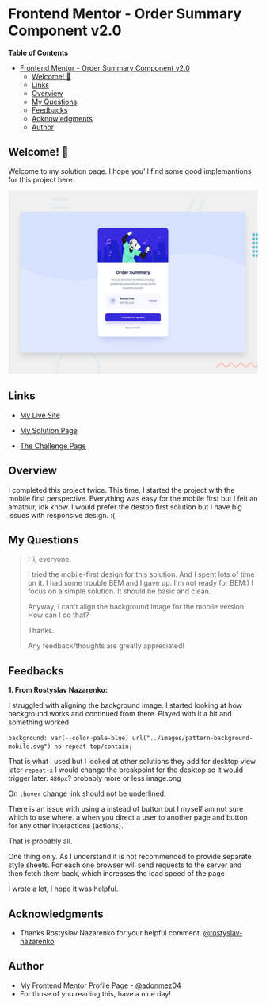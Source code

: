 # Frontend Mentor - Order Summary Component v2.0

**Table of Contents**

- [Frontend Mentor - Order Summary Component v2.0](#frontend-mentor---order-summary-component-v20)
  - [Welcome! 👋](#welcome-)
  - [Links](#links)
  - [Overview](#overview)
  - [My Questions](#my-questions)
  - [Feedbacks](#feedbacks)
  - [Acknowledgments](#acknowledgments)
  - [Author](#author)

## Welcome! 👋

Welcome to my solution page. I hope you'll find some good implemantions for this project here.

![Order Summary Component](./design/desktop-preview.jpg)

## Links

- [My Live Site](https://adonmez04.github.io/Order-summary-component-v2.0/)

- [My Solution Page](https://www.frontendmentor.io/solutions/fem2ordersummarycomponentmobilefirst-yN7sJVBxnz)

- [The Challenge Page](https://www.frontendmentor.io/challenges/order-summary-component-QlPmajDUj)

## Overview

I completed this project twice. This time, I started the project with the mobile first perspective. Everything was easy for the mobile first but I felt an amatour, idk know. I would prefer the destop first solution but I have big issues with responsive design. :(

## My Questions

> Hi, everyone.
>
> I tried the mobile-first design for this solution. And I spent lots of time on it. I had some trouble BEM and I gave up. I'm not ready for BEM:) I focus on a simple solution. It should be basic and clean.
>
> Anyway, I can't align the background image for the mobile version. How can I do that?
>
> Thanks.
>
> Any feedback/thoughts are greatly appreciated!

## Feedbacks

**1. From Rostyslav Nazarenko:**

I struggled with aligning the background image. I started looking at how background works and continued from there. Played with it a bit and something worked

`background: var(--color-pale-blue) url("../images/pattern-background-mobile.svg") no-repeat top/contain;`

That is what I used but I looked at other solutions they add for desktop view later `repeat-x`
I would change the breakpoint for the desktop so it would trigger later. `480px`? probably more or less
image.png

On `:hover` change link should not be underlined.

There is an issue with using a instead of button but I myself am not sure which to use where. a when you direct a user to another page and button for any other interactions (actions).

That is probably all.

One thing only. As I understand it is not recommended to provide separate style sheets. For each one browser will send requests to the server and then fetch them back, which increases the load speed of the page

I wrote a lot, I hope it was helpful.

## Acknowledgments

- Thanks Rostyslav Nazarenko for your helpful comment. [@rostyslav-nazarenko](https://www.frontendmentor.io/profile/rostyslav-nazarenko)

## Author

- My Frontend Mentor Profile Page - [@adonmez04](https://www.frontendmentor.io/profile/adonmez04)
- For those of you reading this, have a nice day!
